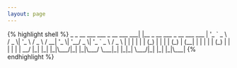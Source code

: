 ```yaml
---
layout: page
---
```


<div class="title_logo">
{% highlight shell %}
                                  _
 _ __ ___   ___  _ __   ___   ___| |__  _ __ ___  _ __ ___   ___
| '_ ` _ \ / _ \| '_ \ / _ \ / __| '_ \| '__/ _ \| '_ ` _ \ / _ \
| | | | | | (_) | | | | (_) | (__| | | | | | (_) | | | | | |  __/
|_| |_| |_|\___/|_| |_|\___/ \___|_| |_|_|  \___/|_| |_| |_|\___|
{% endhighlight %}
</div>

